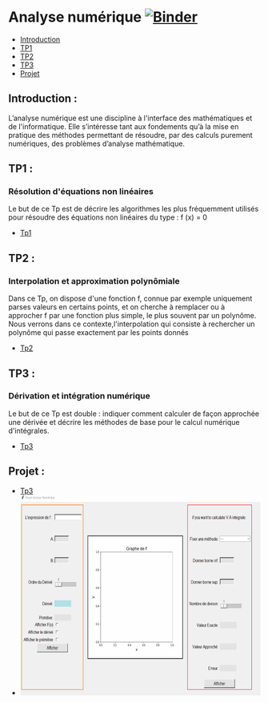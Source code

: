 # Analyse numérique [![Binder](https://mybinder.org/badge_logo.svg)](https://mybinder.org/v2/gh/ranyacharef/Analyse_Num.git/HEAD)
- [Introduction](#Introduction)
- [TP1](#Tp1)
- [TP2](#Tp2)
- [TP3](#Tp3)
- [Projet](#projet)
## Introduction :
L’analyse numérique est une discipline à l'interface des mathématiques et de l'informatique. Elle s’intéresse tant aux fondements qu’à la mise en pratique des méthodes permettant de résoudre, par des calculs purement numériques, des problèmes d’analyse mathématique.
## TP1 :
### Résolution d'équations non linéaires 
Le but de ce Tp est de décrire les algorithmes les plus fréquemment utilisés pour résoudre des équations non linéaires du type :
                            f (x) = 0
- [Tp1](Tp1)
## TP2 :
### Interpolation et approximation polynômiale
Dans ce Tp, on dispose d'une fonction f, connue par exemple uniquement parses valeurs en certains points, et on cherche à remplacer ou à approcher f par une fonction plus simple, le plus souvent par un polynôme. Nous verrons dans ce contexte,l'interpolation qui consiste à rechercher un polynôme qui passe exactement par les points donnés
- [Tp2](Tp2)
## TP3 :
###  Dérivation et intégration numérique
Le but de ce Tp est double : indiquer comment calculer de façon approchée une dérivée et décrire les méthodes de base pour le calcul numérique d'intégrales. 
- [Tp3](Tp3)
## Projet :
- [Tp3](Tp3)
- <img src="https://github.com/SarahSabbagh/Analyse_Num/blob/main/projet/img/demo.gif" alt="démonstration" width="800" height="400">
